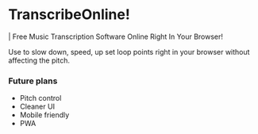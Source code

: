 # TranscribeOnline!
| Free Music Transcription Software Online Right In Your Browser!

Use to slow down, speed, up set loop points right in your browser without affecting the pitch.

### Future plans
- Pitch control
- Cleaner UI
- Mobile friendly
- PWA
